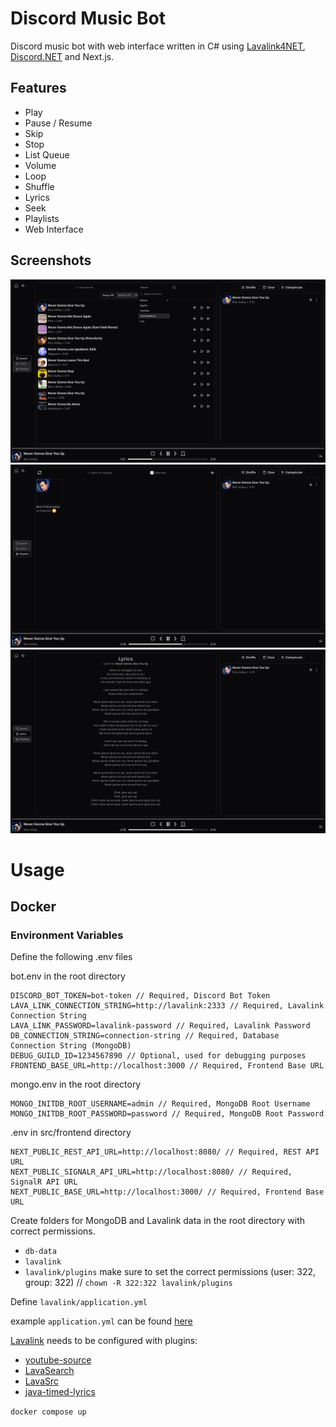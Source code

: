 # Discord Music Bot

Discord music bot with web interface written in C# using [Lavalink4NET](https://github.com/angelobreuer/Lavalink4NET), [Discord.NET](https://github.com/discord-net/Discord.Net) and Next.js.

## Features
- Play
- Pause / Resume
- Skip
- Stop
- List Queue
- Volume
- Loop
- Shuffle
- Lyrics
- Seek
- Playlists
- Web Interface

## Screenshots

![Searching](screenshots/searching.png)
![Playlists](screenshots/playlists.png)
![Lyrics](screenshots/lyrics.png)

# Usage

## Docker

### Environment Variables

Define the following .env files

bot.env in the root directory
```
DISCORD_BOT_TOKEN=bot-token // Required, Discord Bot Token
LAVA_LINK_CONNECTION_STRING=http://lavalink:2333 // Required, Lavalink Connection String
LAVA_LINK_PASSWORD=lavalink-password // Required, Lavalink Password
DB_CONNECTION_STRING=connection-string // Required, Database Connection String (MongoDB)
DEBUG_GUILD_ID=1234567890 // Optional, used for debugging purposes
FRONTEND_BASE_URL=http://localhost:3000 // Required, Frontend Base URL
```

mongo.env in the root directory
```
MONGO_INITDB_ROOT_USERNAME=admin // Required, MongoDB Root Username
MONGO_INITDB_ROOT_PASSWORD=password // Required, MongoDB Root Password
```

.env in src/frontend directory
```
NEXT_PUBLIC_REST_API_URL=http://localhost:8080/ // Required, REST API URL
NEXT_PUBLIC_SIGNALR_API_URL=http://localhost:8080/ // Required, SignalR API URL
NEXT_PUBLIC_BASE_URL=http://localhost:3000/ // Required, Frontend Base URL
```

Create folders for MongoDB and Lavalink data in the root directory with correct permissions.
- `db-data`
- `lavalink`
- `lavalink/plugins` make sure to set the correct permissions (user: 322, group: 322) // `chown -R 322:322 lavalink/plugins`

Define `lavalink/application.yml`

example `application.yml` can be found [here](lavalink/example.application.yml)

[Lavalink](https://github.com/lavalink-devs/Lavalink) needs to be configured with plugins:
- [youtube-source](https://github.com/lavalink-devs/youtube-source)
- [LavaSearch](https://github.com/topi314/LavaSearch)
- [LavaSrc](https://github.com/topi314/LavaSrc)
- [java-timed-lyrics](https://github.com/DuncteBot/java-timed-lyrics)


`docker compose up`
